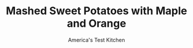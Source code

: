 ---
layout: ../../layouts/MarkdownPostLayout.astro
title: Mashed Sweet Potatoes with Maple and Orange
author: America's Test Kitchen
pubDate: 2023-03-15
description: "We didnt want to mask the unique, earthy flavor of sweet potato. We wanted to highlight it."
image_url: https://res.cloudinary.com/hksqkdlah/image/upload/ar_1:1,c_fill,dpr_2.0,f_auto,fl_lossy.progressive.strip_profile,g_faces:auto,q_auto:low,w_344/42436-sfs-mashed-sweet-potatoes-maple-and-orange-9
tags: ["Side Dishes","American","Vegetables","Holiday","Thanksgiving"]
calories: 1301
protein: 3
carbohydrates: 52
fats: 
fiber: 7
ingredients: ["2 pounds, sweet potatoes, peeled and sliced ¼ inch thick","6 tablespoons, water","4 tablespoons, unsalted butter, cut into 4 pieces",", Salt and pepper","2 tablespoons, maple syrup","1 teaspoon, minced fresh thyme","1/2 teaspoon, grated orange zest"]
serves: 4
time: "45 minutes"
instructions: ["Combine potatoes, water, butter, 1 teaspoon salt, and ½ teaspoon pepper in large saucepan. Cover and cook over medium-low heat, stirring occasionally, until potatoes crumble easily when poked with paring knife, 25 to 30 minutes.","Remove from heat. Using potato masher, mash potatoes thoroughly until smooth and no lumps remain. Stir in maple syrup, thyme, and orange zest. Season with salt and pepper to taste. Serve."]
nutrition: ["801 mg Potassium","111 mg Phosphorus","87 mg Calcium","1 mg Iron","61 mg Magnesium","638 mg Sodium","11 g Fat","1 mg Niacin (B3)","2 g Monounsaturated","6 mg Vitamin C","30 mg Cholesterol","7 g Saturated","7 g Fiber","25 µg Folate (food)","15 g Sugars","6 µg Vitamin K","203 g Water","52 g Carbs","25 µg Folate equivalent (total)","3 g Protein","1705 µg Vitamin A","325 kcal Energy","6 g Sugars, added","1301 calories"]
notes: "This recipe can be easily doubled and prepared in a Dutch oven; increase the cooking time to 40 to 50 minutes."
---
